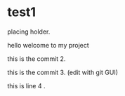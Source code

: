 # test1

placing holder. 

hello welcome to my project

this is the commit 2.

this is the commit 3. (edit with git GUI)

this is line 4 . 
